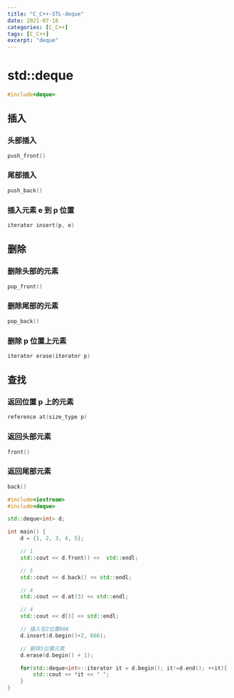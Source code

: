 ```yaml
---
title: "C_C++-STL-deque"
date: 2021-07-16
categories: [C_C++]
tags: [C_C++]
excerpt: "deque"
---
```


# std::deque

```c++
#include<deque>
```

## 插入

### 头部插入

```c++
push_front()
```

### 尾部插入

```c
push_back()
```

### 插入元素 e 到 p 位置

```c
iterator insert(p, e)
```

## 删除

### 删除头部的元素

```c
pop_front()
```

### 删除尾部的元素

```c
pop_back()
```

### 删除 p 位置上元素

```c
iterator erase(iterator p)
```

## 查找

### 返回位置 p 上的元素

```c
reference at(size_type p)
```

### 返回头部元素

```c
front()
```

### 返回尾部元素

```c
back()
```

```c++
#include<iostream>
#include<deque>

std::deque<int> d;

int main() {
    d = {1, 2, 3, 4, 5};

    // 1
    std::cout << d.front() <<  std::endl;

    // 5
    std::cout << d.back() << std::endl;

    // 4
    std::cout << d.at(3) << std::endl;

    // 4
    std::cout << d[3] << std::endl;

    // 插入在2位置666
    d.insert(d.begin()+2, 666);

    // 删除1位置元素
    d.erase(d.begin() + 1);

    for(std::deque<int>::iterator it = d.begin(); it!=d.end(); ++it){
        std::cout << *it << " ";
    }
}
```
